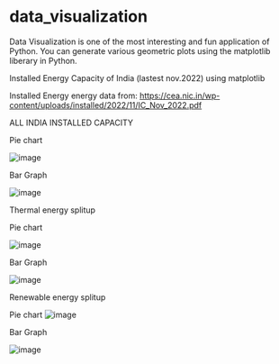# data_visualization
Data Visualization is one of the most interesting and fun application of Python. You can generate various geometric plots using the matplotlib liberary in Python.

Installed Energy Capacity of India (lastest nov.2022) using matplotlib

Installed Energy energy data from: https://cea.nic.in/wp-content/uploads/installed/2022/11/IC_Nov_2022.pdf


ALL INDIA  INSTALLED CAPACITY

Pie chart

![image](https://user-images.githubusercontent.com/83136054/208192488-92c0ddc3-badc-4ad2-bd20-8c6da5f68336.png)

Bar Graph

![image](https://user-images.githubusercontent.com/83136054/208192587-c2788563-4205-4dae-a73f-4ca07511cedf.png)

Thermal energy splitup

Pie chart

![image](https://user-images.githubusercontent.com/83136054/208192715-449db825-f044-42cb-a476-221803904a5e.png)

Bar Graph

![image](https://user-images.githubusercontent.com/83136054/208192780-02d7c03a-9650-4cd2-a59f-c4e48d848d28.png)

Renewable energy splitup

Pie chart
![image](https://user-images.githubusercontent.com/83136054/209528305-7b544177-c8c5-42c9-b1a9-5875550464b4.png)

Bar Graph

![image](https://user-images.githubusercontent.com/83136054/208192885-f9b1aded-ea8d-4400-9a3e-642d1b1fa64a.png)
